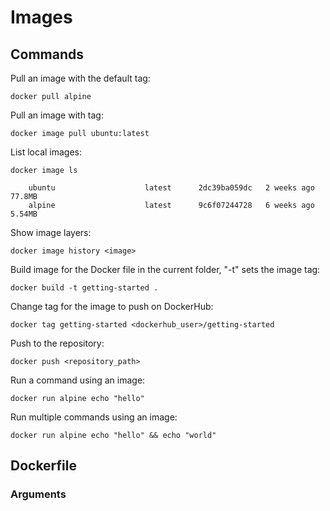 # Images

## Commands

Pull an image with the default tag:

```shell
docker pull alpine
```

Pull an image with tag:

```shell
docker image pull ubuntu:latest
```

List local images:

```shell
docker image ls
```
```output
    ubuntu                    latest      2dc39ba059dc   2 weeks ago    77.8MB
    alpine                    latest      9c6f07244728   6 weeks ago    5.54MB
```

Show image layers:

```shell
docker image history <image>
```

Build image for the Docker file in the current folder, "-t" sets the image tag:

```shell
docker build -t getting-started .
```

Change tag for the image to push on DockerHub:

```shell
docker tag getting-started <dockerhub_user>/getting-started
```

Push to the repository:

```shell
docker push <repository_path>
```

Run a command using an image:

```shell
docker run alpine echo "hello"
```

Run multiple commands using an image:

```shell
docker run alpine echo "hello" && echo "world"
```

## Dockerfile

### Arguments


